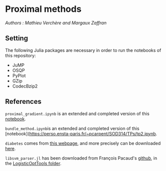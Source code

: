 # Proximal methods

_Authors : Mathieu Verchère and Margaux Zaffran_

## Setting

The following Julia packages are necessary in order to run the notebooks of this repository:
- JuMP
- OSQP
- PyPlot
- GZip
- CodecBzip2

## References

```proximal_gradient.ipynb``` is an extended and completed version of this [notebook](https://perso.ensta-paris.fr/~pcarpent/SOD314/TPs/tp1.ipynb).

```bundle_method.ipynb```is an extended and completed version of this [notebook](https://perso.ensta-paris.fr/~pcarpent/SOD314/TPs/tp2.ipynb.

```diabetes``` comes from [this webpage](https://www.csie.ntu.edu.tw/~cjlin/libsvmtools/datasets/), and more precisely can be downloaded [here](https://www.csie.ntu.edu.tw/~cjlin/libsvmtools/datasets/binary/diabetes).

```libsvm_parser.jl``` has been downloaded from François Pacaud's [github](https://github.com/frapac), in the [LogisticOptTools folder](https://github.com/frapac/LogisticOptTools.jl/tree/master/src/io).
